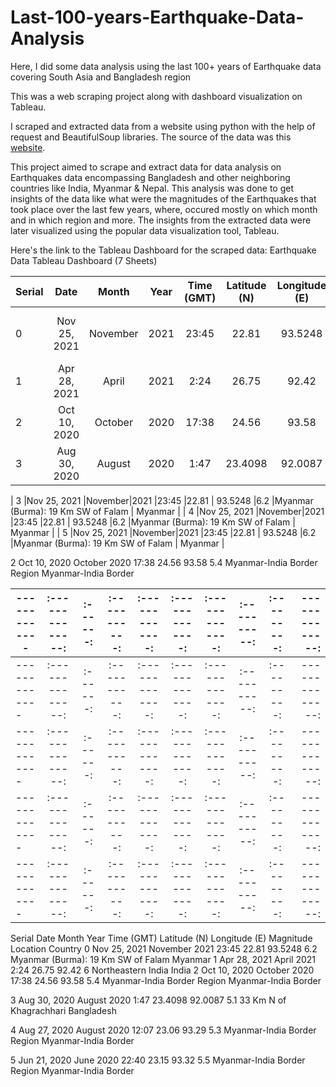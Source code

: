 # Last-100-years-Earthquake-Data-Analysis
Here, I did some data analysis using the last 100+ years of Earthquake data covering South Asia and Bangladesh region

This was a web scraping project along with dashboard visualization on Tableau.

I scraped and extracted data from a website using python with the help of request and BeautifulSoup libraries.
The source of the data was this [website](https://www.volcanodiscovery.com/earthquakes/bangladesh/largest.html).

This project aimed to scrape and extract data for data analysis on Earthquakes data encompassing Bangladesh and other neighboring countries like India, Myanmar & Nepal. This analysis was done to get insights of the data like what were the magnitudes of the Earthquakes that took place over the last few years, where, occured mostly on which month and in which region and more.
The insights from the extracted data were later visualized using the popular data visualization tool, Tableau.


Here's the link to the Tableau Dashboard for the scraped data: Earthquake Data Tableau Dashboard (7 Sheets)

| Serial        | Date           | Month  | Year        | Time (GMT)	  | Latitude (N)  | Longitude (E) | Magnitude  | Location                           | Country        |
| ------------- |:--------------:|:------:|:-----------:|:-------------:|:-------------:|:-------------:|:----------:|:----------------------------------:| --------------:|	
| 0             |Nov 25, 2021	   |November|2021	        |23:45          |22.81          |	93.5248       |6.2         |Myanmar (Burma): 19 Km SW of Falam	| Myanmar        |
| 1             |Apr 28, 2021	   |April   |2021	        |2:24           |26.75          |	92.42         |6           |Northeastern India                	| India          |
| 2             |Oct 10, 2020	   |October |2020	        |17:38	        |24.56	        |93.58	        |5.4	       |Myanmar-India Border Region	        |Myanmar-India Border|
|3	            |Aug 30, 2020	   |August	|2020	        |1:47	          |23.4098	      |92.0087	      |5.1	       |33 Km N of Khagrachhari	            |Bangladesh|

| 3             |Nov 25, 2021	   |November|2021	        |23:45          |22.81          |	93.5248       |6.2         |Myanmar (Burma): 19 Km SW of Falam	| Myanmar        |
| 4             |Nov 25, 2021	   |November|2021	        |23:45          |22.81          |	93.5248       |6.2         |Myanmar (Burma): 19 Km SW of Falam	| Myanmar        |
| 5             |Nov 25, 2021	   |November|2021	        |23:45          |22.81          |	93.5248       |6.2         |Myanmar (Burma): 19 Km SW of Falam	| Myanmar        |

2	Oct 10, 2020	October	2020	17:38	24.56	93.58	5.4	Myanmar-India Border Region	Myanmar-India Border


| ------------- |:--------------:|:------:|:-----------:|:-------------:|:-------------:|:-------------:|:----------:|:---------:| --------------:|
| ------------- |:--------------:|:------:|:-----------:|:-------------:|:-------------:|:-------------:|:----------:|:---------:| --------------:|
| ------------- |:--------------:|:------:|:-----------:|:-------------:|:-------------:|:-------------:|:----------:|:---------:| --------------:|
| ------------- |:--------------:|:------:|:-----------:|:-------------:|:-------------:|:-------------:|:----------:|:---------:| --------------:|
| ------------- |:--------------:|:------:|:-----------:|:-------------:|:-------------:|:-------------:|:----------:|:---------:| --------------:|
| ------------- |:--------------:|:------:|:-----------:|:-------------:|:-------------:|:-------------:|:----------:|:---------:| --------------:|




Serial	Date	Month	Year	Time (GMT)	Latitude (N)	Longitude (E)	Magnitude	Location	Country
0	Nov 25, 2021	November	2021	23:45	22.81	93.5248	6.2	Myanmar (Burma): 19 Km SW of Falam	Myanmar
1	Apr 28, 2021	April	2021	2:24	26.75	92.42	6	Northeastern India	India
2	Oct 10, 2020	October	2020	17:38	24.56	93.58	5.4	Myanmar-India Border Region	Myanmar-India Border

3	Aug 30, 2020	August	2020	1:47	23.4098	92.0087	5.1	33 Km N of Khagrachhari	Bangladesh

4	Aug 27, 2020	August	2020	12:07	23.06	93.29	5.3	Myanmar-India Border Region	Myanmar-India Border

5	Jun 21, 2020	June	2020	22:40	23.15	93.32	5.5	Myanmar-India Border Region	Myanmar-India Border
